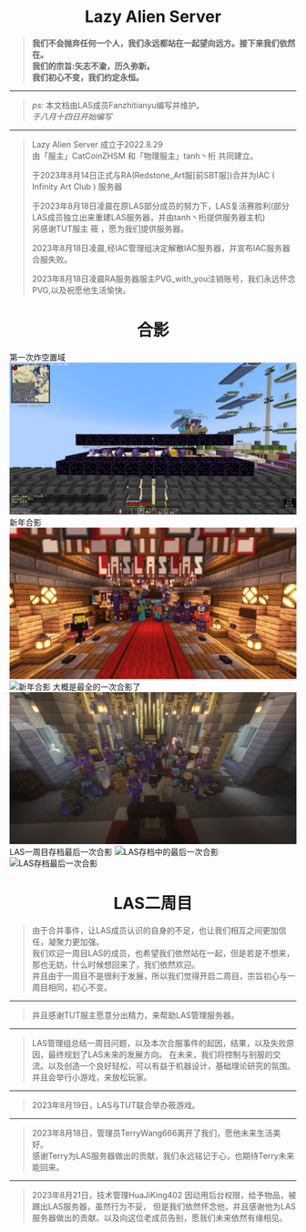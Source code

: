 # <center>**Lazy Alien Server**</center>
>  **我们不会抛弃任何一个人，我们永远都站在一起望向远方。接下来我们依然在。**  
>  **我们的宗旨:矢志不渝，历久弥新。**  
>  **我们初心不变，我们约定永恒。**
---
>*ps:*
> 本文档由LAS成员Fanzhitianyu编写并维护。  
> *于八月十四日开始编写*
---
> Lazy Alien Server 成立于2022.8.29  
> 由「服主」CatCoinZHSM 和「物理服主」tanh丶桁 共同建立。 
> 
> 于2023年8月14日正式与RA(Redstone_Art服[前SBT服])合并为IAC ( Infinity Art Club ) 服务器
> 
> 于2023年8月18日凌晨在原LAS部分成员的努力下，LAS复活赛胜利(部分LAS成员独立出来重建LAS服务器，并由tanh丶桁提供服务器主机)  
> 另感谢TUT服主 筱 ，愿为我们提供服务器。
>
> 2023年8月18日凌晨,经IAC管理组决定解散IAC服务器，并宣布IAC服务器合服失败。
> 
> 2023年8月18日凌晨RA服务器服主PVG_with_you注销账号，我们永远怀念PVG,以及祝愿他生活愉快。
> 
# <center>**合影**</center>
第一次炸空置域
![第一次炸空置域](img/第一次炸空置域.png)
新年合影
![合影](img/合影.png)
![新年合影](img/新年合影.png)
大概是最全的一次合影了  
![大概是最全的一次合影](img/大概是最全的一次合影了.jpg)
LAS一周目存档最后一次合影
![LAS存档中的最后一次合影](img/LAS存档中的最后一次合影.png)
![LAS存档最后一次合影](img/LAS存档最后一次合影.png)

# <center>**LAS二周目**</center>
>   由于合并事件，让LAS成员认识的自身的不足，也让我们相互之间更加信任，凝聚力更加强。  
>   我们欢迎一周目LAS的成员，也希望我们依然站在一起，但是若是不想来，那也无妨，什么时候想回来了，我们依然欢迎。  
>   并且由于一周目不是很利于发展，所以我们觉得开启二周目，宗旨初心与一周目相同，初心不变。
---
>   并且感谢TUT服主愿意分出精力，来帮助LAS管理服务器。
---
>   LAS管理组总结一周目问题，以及本次合服事件的起因，结果，以及失败原因，最终规划了LAS未来的发展方向。
>   在未来，我们将控制与别服的交流。以及创造一个良好轻松，可以有益于机器设计，基础理论研究的氛围。
>   并且会举行小游戏，来放松玩家。
---
>   2023年8月19日，LAS与TUT联合举办筱游戏。
---
>   2023年8月18日，管理员TerryWang666离开了我们，愿他未来生活美好。  
>   感谢Terry为LAS服务器做出的贡献，我们永远铭记于心，也期待Terry未来能回来。
---
>   2023年8月21日，技术管理HuaJiKing402 因动用后台权限，给予物品，被踢出LAS服务器，虽然行为不妥，
>   但是我们依然怀念他，并且感谢他为LAS服务器做出的贡献。以及向这位老成员告别，愿我们未来依然有缘相见。
